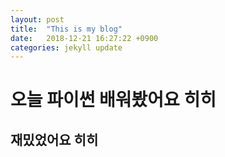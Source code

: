 ```yaml
---
layout: post
title:  "This is my blog"
date:   2018-12-21 16:27:22 +0900
categories: jekyll update
---
```

# 오늘 파이썬 배워봤어요 히히
## 재밌었어요 히히

[jekyll-docs]: https://jekyllrb.com/docs/home
[jekyll-gh]:  https://github.com/haeinoh
[jekyll-talk]: https://talk.jekyllrb.com/

